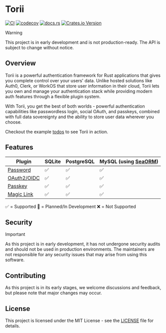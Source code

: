 # Torii

[![CI](https://github.com/cmackenzie1/torii-rs/actions/workflows/ci.yaml/badge.svg)](https://github.com/cmackenzie1/torii-rs/actions/workflows/ci.yaml)
[![codecov](https://codecov.io/gh/cmackenzie1/torii-rs/branch/main/graph/badge.svg?token=MHF0G453L0)](https://codecov.io/gh/cmackenzie1/torii-rs)
[![docs.rs](https://img.shields.io/docsrs/torii)](https://docs.rs/torii/latest/torii/)
[![Crates.io Version](https://img.shields.io/crates/v/torii)](https://crates.io/crates/torii)

> [!WARNING]
> This project is in early development and is not production-ready. The API is subject to change without notice.

## Overview

Torii is a powerful authentication framework for Rust applications that gives you complete control over your users' data. Unlike hosted solutions like Auth0, Clerk, or WorkOS that store user information in their cloud, Torii lets you own and manage your authentication stack while providing modern auth features through a flexible plugin system.

With Torii, you get the best of both worlds - powerful authentication capabilities like passwordless login, social OAuth, and passkeys, combined with full data sovereignty and the ability to store user data wherever you choose.

Checkout the example [todos](./examples/todos/README.md) to see Torii in action.

## Features

| Plugin                                          | SQLite | PostgreSQL | MySQL (using [SeaORM](https://github.com/SeaQL/sea-orm)) |
|-------------------------------------------------|--------|------------|----------------------------------------------------------|
| [Password](./torii-auth-password/README.md)     | ✅      | ✅          | ✅                                                        |
| [OAuth2/OIDC](./torii-auth-oauth/README.md)     | ✅      | ✅          | ✅                                                        |
| [Passkey](./torii-auth-passkey/README.md)       | ✅      | ✅          | ✅                                                        |
| [Magic Link](./torii-auth-magic-link/README.md) | ✅      | ✅          | ✅                                                        |

✅ = Supported
🚧 = Planned/In Development
❌ = Not Supported

## Security

> [!IMPORTANT]
> As this project is in early development, it has not undergone security audits and should not be used in production environments. The maintainers are not responsible for any security issues that may arise from using this software.

## Contributing

As this project is in its early stages, we welcome discussions and feedback, but please note that major changes may occur.

## License

This project is licensed under the MIT License - see the [LICENSE](./LICENSE) file for details.
